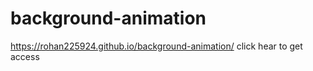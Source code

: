 # background-animation



https://rohan225924.github.io/background-animation/ click hear to get access
